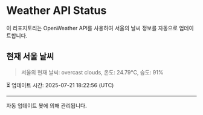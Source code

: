 
# Weather API Status

이 리포지토리는 OpenWeather API를 사용하여 서울의 날씨 정보를 자동으로 업데이트합니다.

## 현재 서울 날씨
> 서울의 현재 날씨: overcast clouds, 온도: 24.79°C, 습도: 91%

⏳ 업데이트 시간: 2025-07-21 18:22:56 (UTC)

---
자동 업데이트 봇에 의해 관리됩니다.

